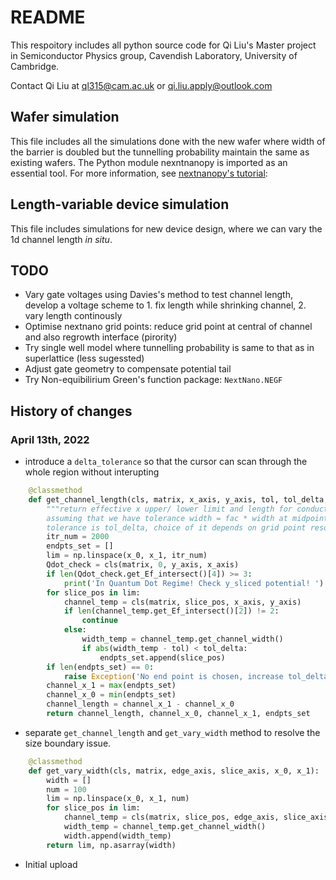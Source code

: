 # README
This respoitory includes all python source code for Qi Liu's Master project in Semiconductor Physics group, Cavendish Laboratory, University of Cambridge.

Contact Qi Liu at ql315@cam.ac.uk or qi.liu.apply@outlook.com 

## Wafer simulation
This file includes all the simulations done with the new wafer where width of the barrier is doubled but the tunnelling probability maintain the same as existing wafers. 
The Python module nexntnanopy is imported as an essential tool. 
For more information, see [nextnanopy's tutorial](https://github.com/nextnanopy/nextnanopy/blob/master/README.md):

## Length-variable device simulation
This file includes simulations for new device design, where we can vary the 1d channel length <em>in situ</em>.

## TODO
* Vary gate voltages using Davies's method to test channel length, develop a voltage scheme to 1. fix length while shrinking channel, 2. vary length continously 
* Optimise nextnano grid points: reduce grid point at central of channel and also regrowth interface (pirority)
* Try single well model where tunnelling probability is same to that as in superlattice (less sugessted)
* Adjust gate geometry to compensate potential tail
* Try Non-equibilirium Green's function package: ```NextNano.NEGF```
## History of changes
### April 13th, 2022
* introduce a ```delta_tolerance``` so that the cursor can scan through the whole region without interupting 
```python
    @classmethod
    def get_channel_length(cls, matrix, x_axis, y_axis, tol, tol_delta, x_0, x_1):
        """return effective x upper/ lower limit and length for conducting channel,
        assuming that we have tolerance width = fac * width at midpoint to form 1d channel, the neighbourhood of
        tolerance is tol_delta, choice of it depends on grid point resolution"""
        itr_num = 2000
        endpts_set = []
        lim = np.linspace(x_0, x_1, itr_num)
        Qdot_check = cls(matrix, 0, y_axis, x_axis)
        if len(Qdot_check.get_Ef_intersect()[4]) >= 3:
            print('In Quantum Dot Regime! Check y_sliced potential! ')
        for slice_pos in lim:
            channel_temp = cls(matrix, slice_pos, x_axis, y_axis)
            if len(channel_temp.get_Ef_intersect()[2]) != 2:
                continue
            else:
                width_temp = channel_temp.get_channel_width()
                if abs(width_temp - tol) < tol_delta:
                    endpts_set.append(slice_pos)
        if len(endpts_set) == 0:
            raise Exception('No end point is chosen, increase tol_delta!')
        channel_x_1 = max(endpts_set)
        channel_x_0 = min(endpts_set)
        channel_length = channel_x_1 - channel_x_0
        return channel_length, channel_x_0, channel_x_1, endpts_set

```
* separate ```get_channel_length``` and ```get_vary_width``` method to resolve the size boundary issue.
```python
    @classmethod
    def get_vary_width(cls, matrix, edge_axis, slice_axis, x_0, x_1):
        width = []
        num = 100
        lim = np.linspace(x_0, x_1, num)
        for slice_pos in lim:
            channel_temp = cls(matrix, slice_pos, edge_axis, slice_axis)
            width_temp = channel_temp.get_channel_width()
            width.append(width_temp)
        return lim, np.asarray(width)
```
* Initial upload




